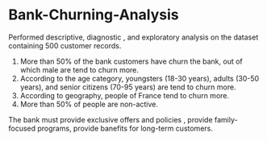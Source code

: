 # Bank-Churning-Analysis
<p>Performed descriptive, diagnostic , and exploratory analysis on the dataset containing 500 customer records.</p>
<ol>
<li>More than 50% of the bank customers have churn the bank, out of which male are tend to churn more.</li>
<li>According to the age category, youngsters (18-30 years), adults (30-50 years), and senior citizens (70-95 years) are tend to churn more.</li>
<li>According to geography, people of France tend to churn more.</li>
<li>More than 50% of people are non-active.</li>
</ol>
<p>The bank must provide exclusive offers and policies , provide family-focused programs, provide banefits for long-term customers.</p>